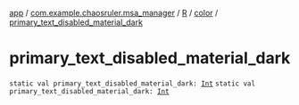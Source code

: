 [app](../../../index.md) / [com.example.chaosruler.msa_manager](../../index.md) / [R](../index.md) / [color](index.md) / [primary_text_disabled_material_dark](.)

# primary_text_disabled_material_dark

`static val primary_text_disabled_material_dark: `[`Int`](https://kotlinlang.org/api/latest/jvm/stdlib/kotlin/-int/index.html)
`static val primary_text_disabled_material_dark: `[`Int`](https://kotlinlang.org/api/latest/jvm/stdlib/kotlin/-int/index.html)